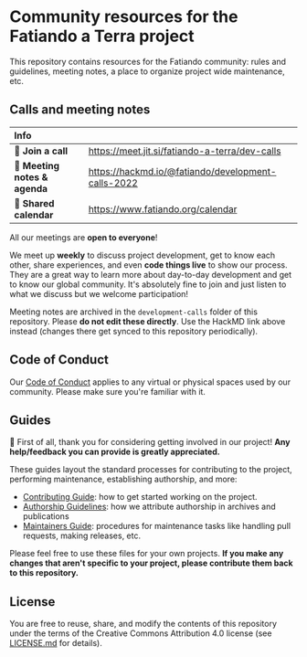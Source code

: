 # Community resources for the Fatiando a Terra project

This repository contains resources for the Fatiando community: rules and
guidelines, meeting notes, a place to organize project wide maintenance, etc.

## Calls and meeting notes

| Info | |
|:--|:---|
| 📱 **Join a call** | https://meet.jit.si/fatiando-a-terra/dev-calls |
| 📜 **Meeting notes & agenda** | https://hackmd.io/@fatiando/development-calls-2022 |
| 📅 **Shared calendar** | https://www.fatiando.org/calendar |

All our meetings are **open to everyone**!

We meet up **weekly** to discuss project development, get to know each other,
share experiences, and even **code things live** to show our process.
They are a great way to learn more about day-to-day development and get to 
know our global community.
It's absolutely fine to join and just listen to what we discuss
but we welcome participation!

Meeting notes are archived in the `development-calls` folder of this repository.
Please **do not edit these directly**. Use the HackMD link above instead 
(changes there get synced to this repository periodically).

## Code of Conduct

Our [Code of Conduct](CODE_OF_CONDUCT.md) applies to any virtual or physical
spaces used by our community.
Please make sure you're familiar with it.

## Guides

:tada: First of all, thank you for considering getting involved in our project!
**Any help/feedback you can provide is greatly appreciated.**

These guides layout the standard processes for contributing to the project,
performing maintenance, establishing authorship, and more:

* [Contributing Guide](CONTRIBUTING.md): how to get started working on the
  project.
* [Authorship Guidelines](AUTHORSHIP.md): how we attribute authorship in
  archives and publications
* [Maintainers Guide](MAINTENANCE.md): procedures for maintenance tasks like
  handling pull requests, making releases, etc.

Please feel free to use these files for your own projects.
**If you make any changes that aren't specific to your project,
please contribute them back to this repository.**

## License

You are free to reuse, share, and modify the contents of this repository under
the terms of the Creative Commons Attribution 4.0 license (see
[LICENSE.md](LICENSE.md) for details).
